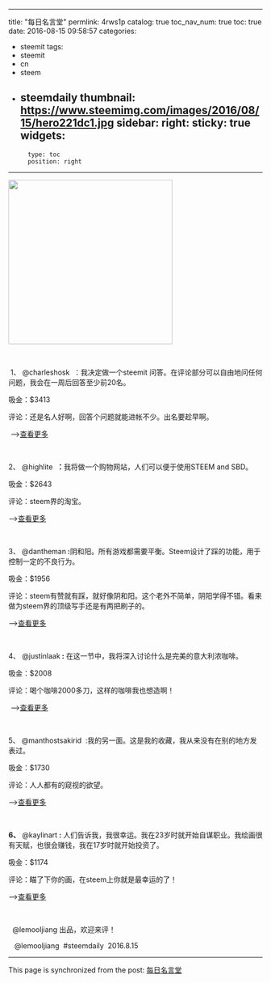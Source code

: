 
---
title: "每日名言堂"
permlink: 4rws1p
catalog: true
toc_nav_num: true
toc: true
date: 2016-08-15 09:58:57
categories:
- steemit
tags:
- steemit
- cn
- steem
- steemdaily
thumbnail: https://www.steemimg.com/images/2016/08/15/hero221dc1.jpg
sidebar:
    right:
        sticky: true
widgets:
    -
        type: toc
        position: right
---


<html>
<p><img src="https://www.steemimg.com/images/2016/08/15/hero221dc1.jpg" width="325" height="325"/></p>
<p><br></p>
<p>&nbsp;1、 @charleshosk &nbsp;：我决定做一个steemit 问答。在评论部分可以自由地问任何问题，我会在一周后回答至少前20名。&nbsp;</p>
<p>吸金：$3413&nbsp;</p>
<p>评论：还是名人好啊，回答个问题就能进帐不少。出名要趁早啊。</p>
<p>&nbsp;--&gt;<a href="https://steemit.com/ama/@charleshosk/charles-hoskinson-steemit-ama">查看更多</a> &nbsp;&nbsp;&nbsp;</p>
<p><br></p>
<p>2、 @highlite &nbsp;<strong>：</strong>我将做一个购物网站，人们可以便于使用STEEM and SBD。&nbsp;</p>
<p>吸金：$2643&nbsp;</p>
<p>评论：steem界的淘宝。&nbsp;</p>
<p>--&gt;<a href=" https://steemit.com/steemit/@highlite/steemswap-like-craigslist-for-steem">查看更多</a> &nbsp;&nbsp;</p>
<p><br></p>
<p>3、 @dantheman<strong> :</strong>阴和阳。所有游戏都需要平衡。Steem设计了踩的功能，用于控制一定的不良行为。&nbsp;</p>
<p>吸金：$1956&nbsp;</p>
<p>评论：steem有赞就有踩，就好像阴和阳。这个老外不简单，阴阳学得不错。看来做为steem界的顶级写手还是有两把刷子的。&nbsp;</p>
<p>--&gt;<a href="https://steemit.com/steem/@dantheman/negative-voting-and-steem">查看更多</a> &nbsp;&nbsp;&nbsp;</p>
<p><br></p>
<p>4、 @justinlaak<strong> :</strong> 在这一节中，我将深入讨论什么是完美的意大利浓咖啡。&nbsp;</p>
<p>吸金：$2008&nbsp;</p>
<p>评论：喝个咖啡2000多刀，这样的咖啡我也想造啊！</p>
<p>&nbsp;--&gt;<a href="https://steemit.com/coffee/@justinlaak/why-drink-stale-coffee-part-6-espresso">查看更多</a> &nbsp;&nbsp;&nbsp;</p>
<p><br></p>
<p>5、 @manthostsakirid &nbsp;:我的另一面。这是我的收藏，我从来没有在别的地方发表过。&nbsp;</p>
<p>吸金：$1730&nbsp;</p>
<p>评论：人人都有的窥视的欲望。&nbsp;</p>
<p>--&gt;<a href="https://steemit.com/photography/@manthostsakirid/the-other-side-of-me">查看更多</a> &nbsp;&nbsp;&nbsp;</p>
<p><br></p>
<p><strong>6、</strong> @kaylinart<strong> :</strong> 人们告诉我，我很幸运。我在23岁时就开始自谋职业。我绘画很有天赋，也很会赚钱，我在17岁时就开始投资了。&nbsp;</p>
<p>吸金：$1174&nbsp;</p>
<p>评论：瞄了下你的画，在steem上你就是最幸运的了！&nbsp;</p>
<p>--&gt;<a href="https://steemit.com/life/@kaylinart/how-to-be-as-lucky-as-i-am">查看更多</a> &nbsp;</p>
<p><br></p>
<p>&nbsp;&nbsp;@lemooljiang 出品，欢迎来评！&nbsp;</p>
<p>&nbsp;&nbsp;&nbsp;@lemooljiang &nbsp;#steemdaily &nbsp;2016.8.15 &nbsp;</p>
</html>

- - -

This page is synchronized from the post: [每日名言堂](https://steemit.com/@lemooljiang/4rws1p)
